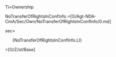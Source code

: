 Ti=Ownership

NoTransferOfRightsInConfInfo.=[G/Agt-NDA-CmA/Sec/Own/NoTransferOfRightsInConfInfo/0.md]

sec=<ol>{NoTransferOfRightsInConfInfo.LI}</ol>

=[G/Z/ol/Base]
